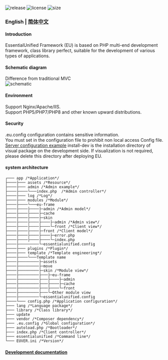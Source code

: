 ![release](https://img.shields.io/github/v/release/essentialunified/framework?include_prereleases&style=social)
![license](https://img.shields.io/github/license/essentialunified/eu-api?style=social)
![size](https://img.shields.io/github/languages/code-size/essentialunified/framework?style=social)

### English | [简体中文](http://frame.eqmemory.cn/baike)

#### Introduction

EssentialUnified Framework (EU) is based on PHP multi-end development framework, class library perfect, suitable for the development of various types of applications.

#### Schematic diagram

Difference from traditional MVC  
![schematic](http://frame.eqmemory.cn/image/utyl-en.jpg)

#### Environment

Support Nginx/Apache/IIS.  
Support PHP5/PHP7/PHP8 and other known upward distributions.

#### Security

.eu.config configuration contains sensitive information.  
You must set in the configuration file to prohibit non local access Config file.  
[Server configuration example](http://frame.eqmemory.cn/baike/config.php)
install-dev is the installation directory of visual package on the development side. If visualization is not required, please delete this directory after deploying EU.

#### system architecture

```
┌─── app /*Application*/
├────├─── assets /*Resource*/
├────├─── admin /*Admin example*/
├────├────└───index.php  /*Admin controller*/
├────├─── log /*Log*/
├────├─── modules /*Module*/
├────├────└───eu-frame
├────├────├────├─admin /*Admin model*/
├────├────├────├─cache
├────├────├────├─skin
├────├────├────├────├─admin /*Admin view*/
├────├────├────├────└─front /*Client view*/
├────├────├────├─front /*Client model*/
├────├────├────├────├─error.php
├────├────├────├────└─index.php
├────├─────────└─essentialunified.config
├────├─── plugins /*Plugin*/
├────├─── template /*Template engineering*/
├────├────└───Template name
├────├─────────├─assets
├────├─────────├─move
├────├─────────├─skin /*Module view*/
├────├─────────├───├─eu-frame
├────├─────────├───├────├─admin
├────├─────────├───├────├─cache
├────├─────────├───├────└─front
├────├─────────├───└─Other module view
├────├─────────└─essentialunified.config
├────└─── config.php /*Application configuration*/
├─── lang /*Language package*/
├─── library /*Class library*/
├─── update
├─── vendor /*Composer dependency*/
├─── .eu.config /*Global configuration*/
├─── autoload.php /*Bootloader*/
├─── index.php /*Client controller*/
├─── essentialunified /*Command line*/
└─── EUVER.ini /*Version*/
```

#### [Development documentation](http://frame.eqmemory.cn/baike)

